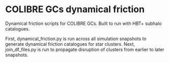 # COLIBRE GCs dynamical friction
Dynamical friction scripts for COLIBRE GCs. Built to run with HBT+ subhalo catalogues.

First, dynamical_friction.py is run across all simulation snapshots to generate dynamical friction catalogues for star clusters. Next, join_df_files.py is run to propagate disruption of clusters from earlier to later snapshots.
